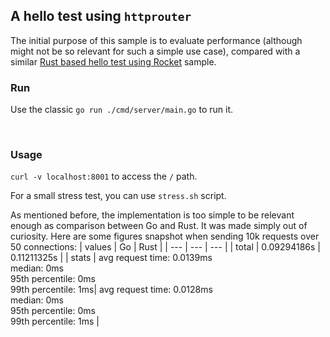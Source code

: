 ## A hello test using `httprouter`

The initial purpose of this sample is to evaluate performance (although might not be so relevant for such a simple use case), compared with a similar [Rust based hello test using Rocket](https://github.com/dxps/rust_playground/tree/master/rust_rocket_hello) sample.

### Run

Use the classic `go run ./cmd/server/main.go` to run it.

<br/>

### Usage

`curl -v localhost:8001` to access the `/` path.

For a small stress test, you can use `stress.sh` script.

As mentioned before, the implementation is too simple to be relevant enough as comparison between Go and Rust. It was made simply out of curiosity. Here are some figures snapshot when sending 10k requests over 50 connections:
| values | Go  | Rust |
| --- | --- | --- |
| total  | 0.09294186s    | 0.11211325s   |
| stats  | avg request time: 0.0139ms <br/>median: 0ms <br/> 95th percentile: 0ms <br/> 99th percentile: 1ms| avg request time: 0.0128ms <br/> median: 0ms <br/> 95th percentile: 0ms <br/> 99th percentile: 1ms |

<br/>

